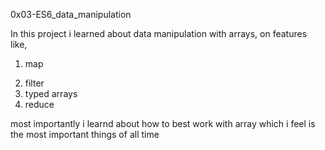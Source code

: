 0x03-ES6_data_manipulation

In this project i learned about data manipulation with arrays, on features like, <ol><li>map</li>
<li>filter</li>
<li>typed arrays</li>
<li>reduce</li>
</ol>

most importantly i learnd about how to best work with array which i feel is the most important things of all time
